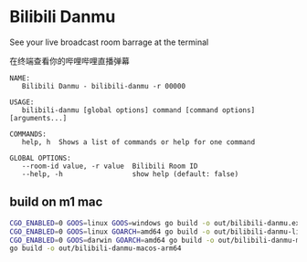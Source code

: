 # Bilibili Danmu

See your live broadcast room barrage at the terminal

在终端查看你的哔哩哔哩直播弹幕

```
NAME:
   Bilibili Danmu - bilibili-danmu -r 00000

USAGE:
   bilibili-danmu [global options] command [command options] [arguments...]

COMMANDS:
   help, h  Shows a list of commands or help for one command

GLOBAL OPTIONS:
   --room-id value, -r value  Bilibili Room ID
   --help, -h                 show help (default: false)
```

## build on m1 mac

```bash
CGO_ENABLED=0 GOOS=linux GOOS=windows go build -o out/bilibili-danmu.exe
CGO_ENABLED=0 GOOS=linux GOARCH=amd64 go build -o out/bilibili-danmu-linux-amd64
CGO_ENABLED=0 GOOS=darwin GOARCH=amd64 go build -o out/bilibili-danmu-macos-amd64
go build -o out/bilibili-danmu-macos-arm64
```
